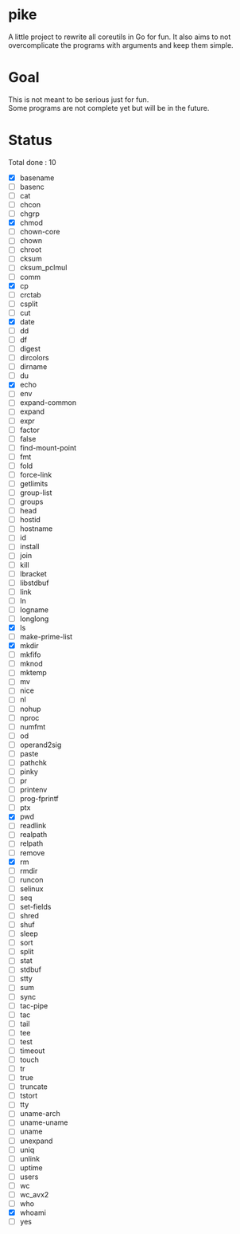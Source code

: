 # pike
A little project to rewrite all coreutils in Go for fun. It also aims to not overcomplicate the programs with arguments and keep them simple.

# Goal
This is not meant to be serious just for fun.<br>
Some programs are not complete yet but will be in the future.<br>

# Status
Total done : 10
- [x] basename
- [ ] basenc
- [ ] cat
- [ ] chcon
- [ ] chgrp
- [x] chmod
- [ ] chown-core
- [ ] chown
- [ ] chroot
- [ ] cksum
- [ ] cksum_pclmul
- [ ] comm
- [x] cp
- [ ] crctab
- [ ] csplit
- [ ] cut
- [x] date
- [ ] dd
- [ ] df
- [ ] digest
- [ ] dircolors
- [ ] dirname
- [ ] du
- [x] echo
- [ ] env
- [ ] expand-common
- [ ] expand
- [ ] expr
- [ ] factor
- [ ] false
- [ ] find-mount-point
- [ ] fmt
- [ ] fold
- [ ] force-link
- [ ] getlimits
- [ ] group-list
- [ ] groups
- [ ] head
- [ ] hostid
- [ ] hostname
- [ ] id
- [ ] install
- [ ] join
- [ ] kill
- [ ] lbracket
- [ ] libstdbuf
- [ ] link
- [ ] ln
- [ ] logname
- [ ] longlong
- [x] ls
- [ ] make-prime-list
- [x] mkdir
- [ ] mkfifo
- [ ] mknod
- [ ] mktemp
- [ ] mv
- [ ] nice
- [ ] nl
- [ ] nohup
- [ ] nproc
- [ ] numfmt
- [ ] od
- [ ] operand2sig
- [ ] paste
- [ ] pathchk
- [ ] pinky
- [ ] pr
- [ ] printenv
- [ ] prog-fprintf
- [ ] ptx
- [x] pwd
- [ ] readlink
- [ ] realpath
- [ ] relpath
- [ ] remove
- [x] rm
- [ ] rmdir
- [ ] runcon
- [ ] selinux
- [ ] seq
- [ ] set-fields
- [ ] shred
- [ ] shuf
- [ ] sleep
- [ ] sort
- [ ] split
- [ ] stat
- [ ] stdbuf
- [ ] stty
- [ ] sum
- [ ] sync
- [ ] tac-pipe
- [ ] tac
- [ ] tail
- [ ] tee
- [ ] test
- [ ] timeout
- [ ] touch
- [ ] tr
- [ ] true
- [ ] truncate
- [ ] tstort
- [ ] tty
- [ ] uname-arch
- [ ] uname-uname
- [ ] uname
- [ ] unexpand
- [ ] uniq
- [ ] unlink
- [ ] uptime
- [ ] users
- [ ] wc
- [ ] wc_avx2
- [ ] who
- [x] whoami
- [ ] yes
